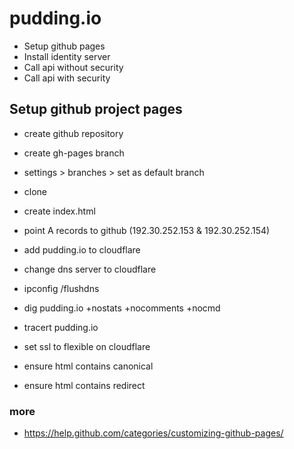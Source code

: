 # pudding.io

* Setup github pages
* Install identity server
* Call api without security
* Call api with security

## Setup github project pages

* create github repository
* create gh-pages branch
* settings > branches > set as default branch
* clone
* create index.html
* point A records to github (192.30.252.153
 & 192.30.252.154)
* add pudding.io to cloudflare
* change dns server to cloudflare

* ipconfig /flushdns
* dig pudding.io +nostats +nocomments +nocmd
* tracert pudding.io

* set ssl to flexible on cloudflare
* ensure html contains canonical
* ensure html contains redirect

### more

* https://help.github.com/categories/customizing-github-pages/

